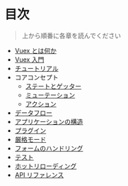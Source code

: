 # 目次

> 上から順番に各章を読んでください

- [Vuex とは何か](intro.md)
- [Vuex 入門](getting-started.md)
- [チュートリアル](tutorial.md)
- コアコンセプト
  - [ステートとゲッター](state.md)
  - [ミューテーション](mutations.md)
  - [アクション](actions.md)
- [データフロー](data-flow.md)
- [アプリケーションの構造](structure.md)
- [プラグイン](plugins.md)
- [厳格モード](strict.md)
- [フォームのハンドリング](forms.md)
- [テスト](testing.md)
- [ホットリローディング](hot-reload.md)
- [API リファレンス](api.md)
